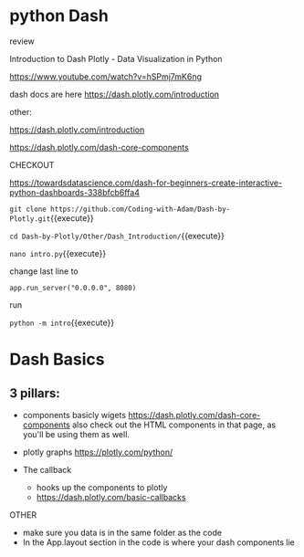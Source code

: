 # python Dash

review 

Introduction to Dash Plotly - Data Visualization in Python

https://www.youtube.com/watch?v=hSPmj7mK6ng

dash docs are here  https://dash.plotly.com/introduction

other:

https://dash.plotly.com/introduction

https://dash.plotly.com/dash-core-components

CHECKOUT

https://towardsdatascience.com/dash-for-beginners-create-interactive-python-dashboards-338bfcb6ffa4


`git clone https://github.com/Coding-with-Adam/Dash-by-Plotly.git`{{execute}}

`cd Dash-by-Plotly/Other/Dash_Introduction/`{{execute}}


`nano intro.py`{{execute}}

change last line to

`app.run_server("0.0.0.0", 8080)`


run

`python -m intro`{{execute}}


# Dash Basics


## 3 pillars:

- components
    basicly wigets
    https://dash.plotly.com/dash-core-components
    also check out the HTML components in that page, as you'll be using them as well.


- plotly graphs
     https://plotly.com/python/
    


- The callback
     - hooks up the components to plotly
     - https://dash.plotly.com/basic-callbacks


OTHER

- make sure you data is in the same folder as the code
- In the App.layout section in the code is where your dash components lie